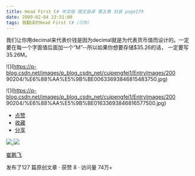 ```yaml
---
title: Head First C# 中文版 图文皆译 第五章 封装 page179
date: 2009-02-04 22:51:00
tags: 我翻译的Head First C#（习作）
---
```

我们让你用decimal来代表价钱是因为decimal就是为代表货币值而设计的。一定要在每一个字面值后面加一个“M”--所以如果你想要存储$35.26的话，
一定要写35.26M。

![](https://p-blog.csdn.net/images/p_blog_csdn_net/cuipengfei1/EntryImages/200
90204/%E6%88%AA%E5%9B%BE00633693846815483750.jpg)

![](https://p-blog.csdn.net/images/p_blog_csdn_net/cuipengfei1/EntryImages/200
90204/%E6%88%AA%E5%9B%BE01633693846816577500.jpg)

  * [ 点赞  ](javascript:;)
  * [ 收藏  ](javascript:;)
  * [ 分享 ](javascript:;)

[ ![](https://profile.csdnimg.cn/5/2/5/3_cuipengfei1)
![](https://g.csdnimg.cn/static/user-reg-year/1x/11.png)
](https://blog.csdn.net/cuipengfei1)

[ 崔鹏飞 ](https://blog.csdn.net/cuipengfei1)

发布了127 篇原创文章  ·  获赞 8  ·  访问量 74万+


